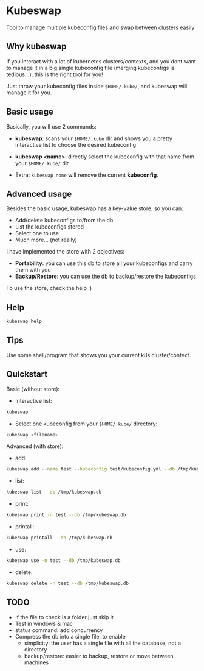 # Kubeswap
Tool to manage multiple kubeconfig files and swap between clusters easily

## Why kubeswap
If you interact with a lot of kubernetes clusters/contexts, and you dont want to manage it in a big single kubeconfig file (merging kubeconfigs is tedious...), this is the right tool for you!

Just throw your kubeconfig files inside `$HOME/.kube/`, and kubeswap will manage it for you.

## Basic usage
Basically, you will use 2 commands:
- **kubeswap**: scans your `$HOME/.kube` dir and shows you a pretty interactive list to choose the desired kubeconfig
- **kubeswap \<name\>**: directly select the kubeconfig with that name from your `$HOME/.kube/` dir

- Extra: `kubeswap none` will remove the current **kubeconfig**.

## Advanced usage
Besides the basic usage, kubeswap has a key-value store, so you can:
- Add/delete kubeconfigs to/from the db
- List the kubeconfigs stored
- Select one to use
- Much more... (not really)

I have implemented the store with 2 objectives:
- **Portability**: you can use this db to store all your kubeconfigs and carry them with you
- **Backup/Restore**: you can use the db to backup/restore the kubeconfigs

To use the store, check the help :)

## Help
```bash
kubeswap help
```

## Tips
Use some shell/program that shows you your current k8s cluster/context.

## Quickstart
Basic (without store):
- Interactive list:
```bash
kubeswap
```
- Select one kubeconfig from your `$HOME/.kube/` directory:
```bash
kubeswap <filename>
```

Advanced (with store):
- add:
```bash
kubeswap add --name test --kubeconfig test/kubeconfig.yml --db /tmp/kubeswap.db
```
- list:
```bash
kubeswap list --db /tmp/kubeswap.db
```
- print:
```bash
kubeswap print -n test --db /tmp/kubeswap.db
```
- printall:
```bash
kubeswap printall --db /tmp/kubeswap.db
```
- use:
```bash
kubeswap use -n test --db /tmp/kubeswap.db
```
- delete:
```bash
kubeswap delete -n test --db /tmp/kubeswap.db
```

## TODO
- If the file to check is a folder just skip it
- Test in windows & mac
- status command: add concurrency
- Compress the db into a single file, to enable
  - simplicity: the user has a single file with all the database, not a directory
  - backup/restore: easier to backup, restore or move between machines
